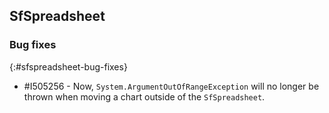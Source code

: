 ## SfSpreadsheet

### Bug fixes
{:#sfspreadsheet-bug-fixes}

* \#I505256 - Now, `System.ArgumentOutOfRangeException` will no longer be thrown when moving a chart outside of the `SfSpreadsheet`.